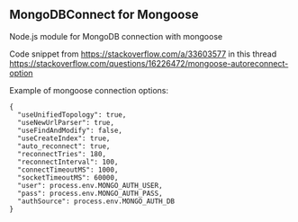 ## MongoDBConnect for Mongoose

Node.js module for MongoDB connection with mongoose

Code snippet from https://stackoverflow.com/a/33603577
in this thread https://stackoverflow.com/questions/16226472/mongoose-autoreconnect-option

Example of mongoose connection options:
```
{
  "useUnifiedTopology": true,
  "useNewUrlParser": true,
  "useFindAndModify": false,
  "useCreateIndex": true,
  "auto_reconnect": true,
  "reconnectTries": 180,
  "reconnectInterval": 100,
  "connectTimeoutMS": 1000,
  "socketTimeoutMS": 60000,
  "user": process.env.MONGO_AUTH_USER,
  "pass": process.env.MONGO_AUTH_PASS,
  "authSource": process.env.MONGO_AUTH_DB
}
```

